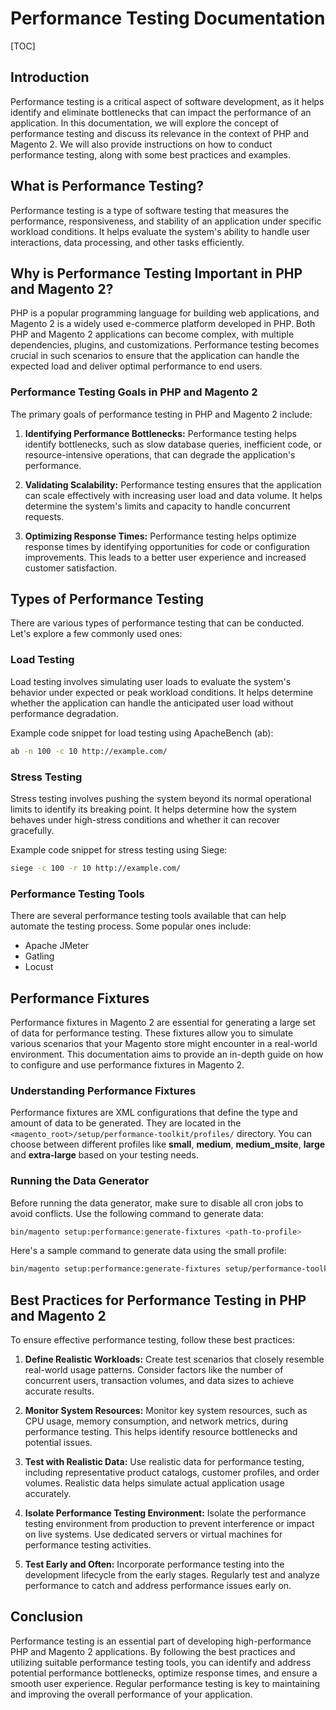 # Performance Testing Documentation

[TOC]

## Introduction

Performance testing is a critical aspect of software development, as it helps identify and eliminate bottlenecks that
can impact the performance of an application. In this documentation, we will explore the concept of performance testing
and discuss its relevance in the context of PHP and Magento 2. We will also provide instructions on how to conduct
performance testing, along with some best practices and examples.

## What is Performance Testing?

Performance testing is a type of software testing that measures the performance, responsiveness, and stability of an
application under specific workload conditions. It helps evaluate the system's ability to handle user interactions, data
processing, and other tasks efficiently.

## Why is Performance Testing Important in PHP and Magento 2?

PHP is a popular programming language for building web applications, and Magento 2 is a widely used e-commerce platform
developed in PHP. Both PHP and Magento 2 applications can become complex, with multiple dependencies, plugins, and
customizations. Performance testing becomes crucial in such scenarios to ensure that the application can handle the
expected load and deliver optimal performance to end users.

### Performance Testing Goals in PHP and Magento 2

The primary goals of performance testing in PHP and Magento 2 include:

1. **Identifying Performance Bottlenecks:** Performance testing helps identify bottlenecks, such as slow database
   queries, inefficient code, or resource-intensive operations, that can degrade the application's performance.

2. **Validating Scalability:** Performance testing ensures that the application can scale effectively with increasing
   user load and data volume. It helps determine the system's limits and capacity to handle concurrent requests.

3. **Optimizing Response Times:** Performance testing helps optimize response times by identifying opportunities for
   code or configuration improvements. This leads to a better user experience and increased customer satisfaction.

## Types of Performance Testing

There are various types of performance testing that can be conducted. Let's explore a few commonly used ones:

### Load Testing

Load testing involves simulating user loads to evaluate the system's behavior under expected or peak workload
conditions. It helps determine whether the application can handle the anticipated user load without performance
degradation.

Example code snippet for load testing using ApacheBench (ab):

```bash
ab -n 100 -c 10 http://example.com/
```

### Stress Testing

Stress testing involves pushing the system beyond its normal operational limits to identify its breaking point. It helps
determine how the system behaves under high-stress conditions and whether it can recover gracefully.

Example code snippet for stress testing using Siege:

```bash
siege -c 100 -r 10 http://example.com/
```

### Performance Testing Tools

There are several performance testing tools available that can help automate the testing process. Some popular ones
include:

- Apache JMeter
- Gatling
- Locust

## Performance Fixtures

Performance fixtures in Magento 2 are essential for generating a large set of data for performance testing. These fixtures allow you to simulate various scenarios that your Magento store might encounter in a real-world environment. This documentation aims to provide an in-depth guide on how to configure and use performance fixtures in Magento 2.

### Understanding Performance Fixtures

Performance fixtures are XML configurations that define the type and amount of data to be generated. They are located in the `<magento_root>/setup/performance-toolkit/profiles/` directory. You can choose between different profiles like **small**, **medium**, **medium_msite**,  **large** and **extra-large** based on your testing needs.

### Running the Data Generator

Before running the data generator, make sure to disable all cron jobs to avoid conflicts. Use the following command to generate data:

```bash
bin/magento setup:performance:generate-fixtures <path-to-profile>
```

Here's a sample command to generate data using the small profile:

```bash
bin/magento setup:performance:generate-fixtures setup/performance-toolkit/profiles/ce/small.xml
```

## Best Practices for Performance Testing in PHP and Magento 2

To ensure effective performance testing, follow these best practices:

1. **Define Realistic Workloads:** Create test scenarios that closely resemble real-world usage patterns. Consider
   factors like the number of concurrent users, transaction volumes, and data sizes to achieve accurate results.

2. **Monitor System Resources:** Monitor key system resources, such as CPU usage, memory consumption, and network
   metrics, during performance testing. This helps identify resource bottlenecks and potential issues.

3. **Test with Realistic Data:** Use realistic data for performance testing, including representative product catalogs,
   customer profiles, and order volumes. Realistic data helps simulate actual application usage accurately.

4. **Isolate Performance Testing Environment:** Isolate the performance testing environment from production to prevent
   interference or impact on live systems. Use dedicated servers or virtual machines for performance testing activities.

5. **Test Early and Often:** Incorporate performance testing into the development lifecycle from the early stages.
   Regularly test and analyze performance to catch and address performance issues early on.

## Conclusion

Performance testing is an essential part of developing high-performance PHP and Magento 2 applications. By following the
best practices and utilizing suitable performance testing tools, you can identify and address potential performance
bottlenecks, optimize response times, and ensure a smooth user experience. Regular performance testing is key to
maintaining and improving the overall performance of your application.
